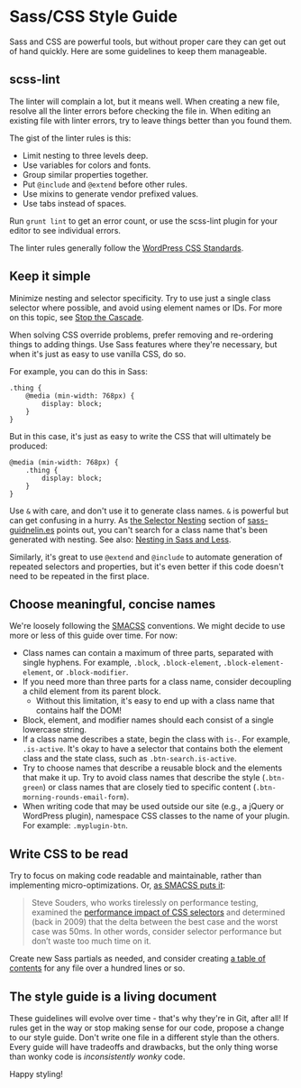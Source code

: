 # Sass/CSS Style Guide

Sass and CSS are powerful tools, but without proper care they can get out of hand quickly. Here are some guidelines to keep them manageable.

## scss-lint

The linter will complain a lot, but it means well. When creating a new file, resolve all the linter errors before checking the file in. When editing an existing file with linter errors, try to leave things better than you found them.

The gist of the linter rules is this:
- Limit nesting to three levels deep.
- Use variables for colors and fonts.
- Group similar properties together.
- Put `@include` and `@extend` before other rules.
- Use mixins to generate vendor prefixed values.
- Use tabs instead of spaces.

Run `grunt lint` to get an error count, or use the scss-lint plugin for your editor to see individual errors.

The linter rules generally follow the [WordPress CSS Standards](https://make.wordpress.org/core/handbook/best-practices/coding-standards/css/).

## Keep it simple

Minimize nesting and selector specificity. Try to use just a single class selector where possible, and avoid using element names or IDs. For more on this topic, see [Stop the Cascade](http://markdotto.com/2012/03/02/stop-the-cascade/).

When solving CSS override problems, prefer removing and re-ordering things to adding things. Use Sass features where they're necessary, but when it's just as easy to use vanilla CSS, do so.

For example, you can do this in Sass:
```
.thing {
	@media (min-width: 768px) {
		display: block;
	}
}
```

But in this case, it's just as easy to write the CSS that will ultimately be produced:
```
@media (min-width: 768px) {
	.thing {
		display: block;
	}
}
```

Use `&` with care, and don't use it to generate class names. `&` is powerful but can get confusing in a hurry. As [the Selector Nesting](https://sass-guidelin.es/#selector-nesting) section of [sass-guidnelin.es](http://sass-guidelin.es/) points out, you can't search for a class name that's been generated with nesting. See also: [Nesting in Sass and Less](http://markdotto.com/2015/07/20/css-nesting/).

Similarly, it's great to use `@extend` and `@include` to automate generation of repeated selectors and properties, but it's even better if this code doesn't need to be repeated in the first place.

## Choose meaningful, concise names

We're loosely following the [SMACSS](https://smacss.com/) conventions. We might decide to use more or less of this guide over time. For now:

- Class names can contain a maximum of three parts, separated with single hyphens. For example, `.block`, `.block-element`, `.block-element-element`, or `.block-modifier`.
- If you need more than three parts for a class name, consider decoupling a child element from its parent block.
    - Without this limitation, it's easy to end up with a class name that contains half the DOM!
- Block, element, and modifier names should each consist of a single lowercase string.
- If a class name describes a state, begin the class with `is-`. For example, `.is-active`. It's okay to have a selector that contains both the element class and the state class, such as `.btn-search.is-active`.
- Try to choose names that describe a reusable block and the elements that make it up. Try to avoid class names that describe the style (`.btn-green`) or class names that are closely tied to specific content (`.btn-morning-rounds-email-form`).
- When writing code that may be used outside our site (e.g., a jQuery or WordPress plugin), namespace CSS classes to the name of your plugin. For example: `.myplugin-btn`.

## Write CSS to be read

Try to focus on making code readable and maintainable, rather than implementing micro-optimizations. Or, [as SMACSS puts it](https://smacss.com/book/selectors):

> Steve Souders, who works tirelessly on performance testing, examined the [performance impact of CSS selectors](http://www.stevesouders.com/blog/2009/03/10/performance-impact-of-css-selectors/) and determined (back in 2009) that the delta between the best case and the worst case was 50ms. In other words, consider selector performance but don’t waste too much time on it.

Create new Sass partials as needed, and consider creating [a table of contents](https://www.smashingmagazine.com/2008/05/improving-code-readability-with-css-styleguides/#2-define-a-table-of-contents) for any file over a hundred lines or so.

## The style guide is a living document

These guidelines will evolve over time - that's why they're in Git, after all! If rules get in the way or stop making sense for our code, propose a change to our style guide. Don't write one file in a different style than the others. Every guide will have tradeoffs and drawbacks, but the only thing worse than wonky code is _inconsistently wonky_ code.

Happy styling!
